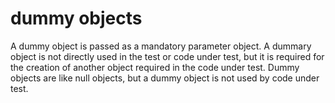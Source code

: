 # dummy objects

A dummy object is passed as a mandatory parameter object. A dummary object is not directly used in the test or code
under test, but it is required for the creation of another object required in the code under test. Dummy objects are
like null objects, but a dummy object is not used by code under test.
